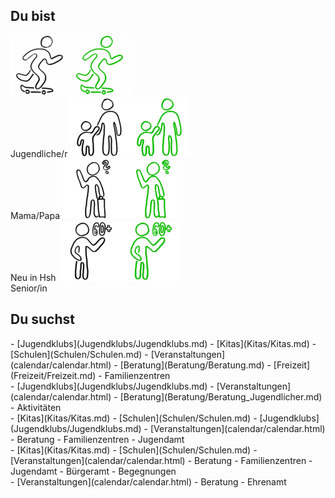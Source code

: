 ## Du bist

<script type="text/javascript"> window.onload = function() { document.title = "Hsh4You"; } </script>
<script type="text/javascript">
  var lastselectedlistname = '';
  var lastclickedimagebasename = '';
  const DEFAULTLISTNAME = 'listDefault';

  function updateLists(selectedlistelem) {
    var selectedlistname = selectedlistelem.id;
    var lastselectedlistelem = document.getElementById(lastselectedlistname);
    if (selectedlistname.valueOf() != lastselectedlistname.valueOf()) {
      lastselectedlistelem.style.display = "none";
      selectedlistelem.style.display = "block";
      lastselectedlistname = selectedlistname;
    }
    else {
      selectedlistelem.style.display = "none";
      var defaultlistelem = document.getElementById(DEFAULTLISTNAME);
      defaultlistelem.style.display = "block";
      lastselectedlistname = defaultlistelem.id;
    }
  }

  function showImage(imageelem) {
    imageelem.style.display = 'inline';
  }

  function hideImage(imageelem) {
    imageelem.style.display = 'none';
  }

  function updateImagesAndLists(clickedimageelem) {
    var clickedimagename = clickedimageelem.id;
    var clickedimagebasename = clickedimagename.replace('Clicked', '').replace('Default', '');
    var imagedefaultversionname = clickedimagebasename + 'Default';
    var imagedefaultversionelem = document.getElementById(imagedefaultversionname);
    var imageclickedversionname = clickedimagebasename + 'Clicked';
    var imageclickedversionelem = document.getElementById(imageclickedversionname);
    var hasimagebeenclickedagain = (clickedimagename.indexOf('Clicked') > 0);
    if (hasimagebeenclickedagain) {
      hideImage(imageclickedversionelem);
      showImage(imagedefaultversionelem);
    }
    else {
      if (lastclickedimagebasename.length > 0) {        
        var lastclickedimagedefaultversionelem = document.getElementById(lastclickedimagebasename + 'Default');
        var lastclickedimageclickedversionelem = document.getElementById(lastclickedimagebasename + 'Clicked');
        hideImage(lastclickedimageclickedversionelem);
        showImage(lastclickedimagedefaultversionelem);
      }
      hideImage(imagedefaultversionelem);
      showImage(imageclickedversionelem);
    }
    lastclickedimagebasename = clickedimagebasename;
    //var listtoshowname = clickedimagename.replace('img', 'list').replace('Default', '');
    // listtoshowelem = document.getElementById(listtoshowname);
    //updateLists(listtoshowelem);
  }  
</script>

<label class="userselectioncontainer">
  <img onclick="updateImagesAndLists(this)" id="imgJugendlicherDefault" src="images/startpage/Jugendlicher.png"><img onclick="updateImagesAndLists(this)" id="imgJugendlicherClicked" src="images/startpage/Jugendlicher_selected.png"><br>Jugendliche/r
</label>
<label class="userselectioncontainer">
  <img onclick="updateImagesAndLists(this)" id="imgElternDefault" src="images/startpage/Eltern.png"><img onclick="updateImagesAndLists(this)" id="imgElternClicked" src="images/startpage/Eltern_selected.png"><br>Mama/Papa
</label>
<label class="userselectioncontainer">
  <img onclick="updateImagesAndLists(this)" id="imgNeuDefault" src="images/startpage/Neu_in_Hsh.png"><img onclick="updateImagesAndLists(this)" id="imgNeuClicked" src="images/startpage/Neu_in_Hsh_selected.png"><br>Neu in Hsh
</label>
<label class="userselectioncontainer">
  <img onclick="updateImagesAndLists(this)" id="imgSeniorDefault" src="images/startpage/Senior.png"><img onclick="updateImagesAndLists(this)" id="imgSeniorClicked" src="images/startpage/Senior_selected.png"><br>Senior/in
</label>

## Du suchst
<div id="listDefault">
- [Jugendklubs](Jugendklubs/Jugendklubs.md)
- [Kitas](Kitas/Kitas.md)
- [Schulen](Schulen/Schulen.md)
- [Veranstaltungen](calendar/calendar.html)
- [Beratung](Beratung/Beratung.md)
- [Freizeit](Freizeit/Freizeit.md)
- Familienzentren
</div>
<div id="listJugendlicher">
- [Jugendklubs](Jugendklubs/Jugendklubs.md)
- [Veranstaltungen](calendar/calendar.html)
- [Beratung](Beratung/Beratung_Jugendlicher.md)
- Aktivitäten
</div>
<div id="listEltern">
- [Kitas](Kitas/Kitas.md)
- [Schulen](Schulen/Schulen.md)
- [Jugendklubs](Jugendklubs/Jugendklubs.md)
- [Veranstaltungen](calendar/calendar.html)
- Beratung
- Familienzentren
- Jugendamt
</div>
<div id="listNeu">
- [Kitas](Kitas/Kitas.md)
- [Schulen](Schulen/Schulen.md)
- [Veranstaltungen](calendar/calendar.html)
- Beratung
- Familienzentren
- Jugendamt
- Bürgeramt
- Begegnungen
</div>
<div id="listSenior">
- [Veranstaltungen](calendar/calendar.html)
- Beratung
- Ehrenamt
</div>

<script type="text/javascript">
  function formatLists() {
    // replace all lists markdown code with html code
    var listnames = ['listDefault', 'listJugendlicher', 'listEltern', 'listNeu', 'listSenior'];
    for (let listname of listnames) {
      var listelem = document.getElementById(listname);
      if (listelem != null) {
        var markdowncode = listelem.innerHTML;
        var htmlcode = marked(markdowncode);
        listelem.innerHTML = htmlcode;
      }
    }
    // show default list
    var defaultlistelem = document.getElementById(DEFAULTLISTNAME);
    defaultlistelem.style.display = "block";
  }

  // format lists after page has loaded
  document.addEventListener("DOMContentLoaded", function(event) { 
    formatLists();
  });
</script>
